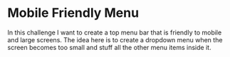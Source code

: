 # Mobile Friendly Menu

In this challenge I want to create a top menu bar that is friendly to mobile and large screens. The idea here is to create a dropdown menu when the screen becomes too small and stuff all the other menu items inside it.